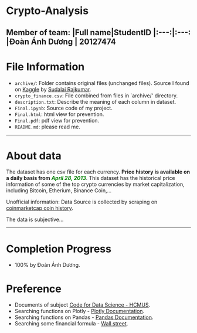 # Crypto-Analysis
Member of team:
|Full name|StudentID
|:---:|:---:
|Đoàn Ánh Dương | 20127474
---
# File Information
 - `archive/`: Folder contains original files (unchanged files). Source I found on [Kaggle](https://www.kaggle.com/datasets/sudalairajkumar/cryptocurrencypricehistory) by [Sudalai Rajkumar](https://www.kaggle.com/sudalairajkumar).
 - `crypto_finance.csv`: File combined from files in `archive/' directory.
 - `description.txt`: Describe the meaning of each column in dataset.
 - `Final.ipynb`: Source code of my project.
 - `Final.html`: html view for prevention.
 - `Final.pdf`: pdf view for prevention.
 - `README.md`: please read me.
---
# About data
 
 The dataset has one csv file for each currency. **Price history is available on a daily basis from <font color = 'green'>*April 28, 2013*</font>**. This dataset has the historical price information of some of the top crypto currencies by market capitalization, including Bitcoin, Etherium, Binance Coin,...
 
 Unofficial information: Data Source is collected by scraping on [coinmarketcap coin history](https://coinmarketcap.com/).
 
 The data is subjective...

---
# Completion Progress
 - 100% by Đoàn Ánh Dương.
# Preference
 - Documents of subject [Code for Data Science - HCMUS](https://drive.google.com/drive/u/0/folders/1WBgeLNoWVuWRaGrp2i6Z4tAEn8IpFqpq).
 - Searching functions on Plotly - [Plotly Documentation](https://plotly.com/python/).
 - Searching functions on Pandas - [Pandas Documentation](https://pandas.pydata.org/docs/reference/frame.html).
 - Searching some financial formula - [Wall street](https://www.wallstreetmojo.com/volatility-formula/).

